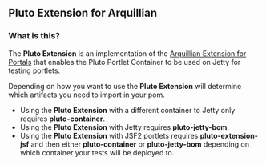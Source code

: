 ## Pluto Extension for Arquillian

### What is this?

The **Pluto Extension** is an implementation of the [Arquillian Extension for Portals](https://github.com/arquillian/arquillian-extension-portal)
that enables the Pluto Portlet Container to be used on Jetty for testing portlets.

Depending on how you want to use the **Pluto Extension** will determine which artifacts you need to import in your pom.

* Using the **Pluto Extension** with a different container to Jetty only requires **pluto-container**.
* Using the **Pluto Extension** with Jetty requires **pluto-jetty-bom**.
* Using the **Pluto Extension** with JSF2 portlets requires **pluto-extension-jsf** and then either **pluto-container** or **pluto-jetty-bom** depending on which container your tests will be deployed to.